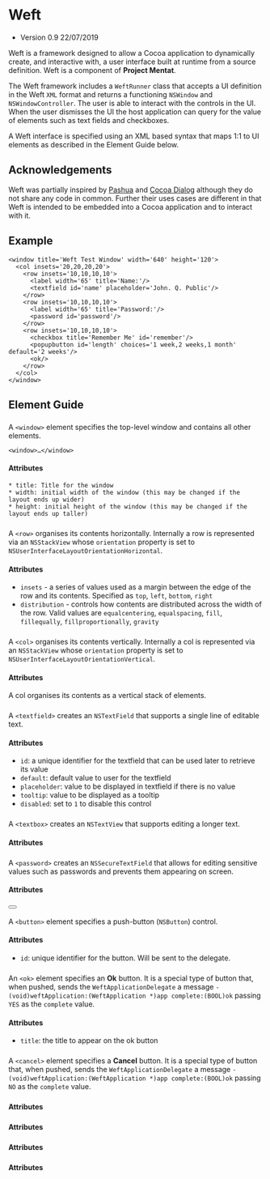 #  Weft

* Version 0.9 22/07/2019

Weft is a framework designed to allow a Cocoa application to dynamically create, and interactive with, a user interface built  at runtime from a source definition. Weft is a component of **Project Mentat**.

The Weft framework includes a `WeftRunner` class that accepts a UI definition in the Weft `XML` format and returns a functioning `NSWindow` and `NSWindowController`. The user is able to interact with the controls in the UI. When the user dismisses the UI the host application can query for the value of elements such as text fields and checkboxes.

A Weft interface is specified using an XML based syntax that maps 1:1 to UI elements as described in the Element Guide below.

## Acknowledgements

Weft was partially inspired by [Pashua](https://www.bluem.net/en/projects/pashua/) and [Cocoa Dialog](https://cocoadialog.com/) although they do not share any code in common. Further their uses cases are different in that Weft is intended to be embedded into a Cocoa application and to interact with it.
 
## Example

    <window title='Weft Test Window' width='640' height='120'>
      <col insets='20,20,20,20'>
        <row insets='10,10,10,10'>
          <label width='65' title='Name:'/>
          <textfield id='name' placeholder='John. Q. Public'/>
        </row>
        <row insets='10,10,10,10'>
          <label width='65' title='Password:'/>
          <password id='password'/>
        </row>
        <row insets='10,10,10,10'>
          <checkbox title='Remember Me' id='remember'/>
          <popupbutton id='length' choices='1 week,2 weeks,1 month' default='2 weeks'/>
          <ok/>
        </row>
      </col>
    </window>


## Element Guide

### <window>

A `<window>` element specifies the top-level window and contains all other elements.

    <window>…</window>
    
#### Attributes
    * title: Title for the window
    * width: initial width of the window (this may be changed if the layout ends up wider)
    * height: initial height of the window (this may be changed if the layout ends up taller)
    
### <row>

A `<row>` organises its contents horizontally. Internally a row is represented via an `NSStackView` whose `orientation` property is set to `NSUserInterfaceLayoutOrientationHorizontal`.

#### Attributes
  * `insets` - a series of values used as a margin between the edge of the row and its contents. Specified as `top`, `left`, `bottom`, `right`
  * `distribution` - controls how contents are distributed across the width of the row. Valid values are `equalcentering`, `equalspacing`, `fill`, `fillequally`, `fillproportionally`, `gravity`

### <col>

A `<col>` organises its contents vertically. Internally a col is represented via an `NSStackView` whose `orientation` property is set to `NSUserInterfaceLayoutOrientationVertical`.

#### Attributes

A col organises its contents as a vertical stack of elements.

### <textfield>

A `<textfield>` creates an `NSTextField`  that supports a single line of editable text.

#### Attributes
* `id`: a unique identifier for the textfield that can be used later to retrieve its value
* `default`: default value to user for the textfield
* `placeholder`: value to be displayed in textfield if there is no value
* `tooltip`:  value to be displayed as a tooltip
* `disabled`: set to `1` to disable this control

### <textbox>

A `<textbox>` creates an `NSTextView` that supports editing a longer text.

#### Attributes

### <password>

A `<password>` creates an `NSSecureTextField` that allows for editing sensitive values such as passwords and prevents them appearing on screen.

#### Attributes

### <button>

A `<button>` element specifies a push-button (`NSButton`) control. 

#### Attributes
* `id`: unique identifier for the button. Will be sent to the delegate.

### <ok>

An `<ok>` element specifies an **Ok** button. It is a special type of button that, when pushed, sends the `WeftApplicationDelegate` a message `- (void)weftApplication:(WeftApplication *)app complete:(BOOL)ok` passing `YES` as the `complete` value.

#### Attributes
* `title`: the title to appear on the ok button

### <cancel>

A `<cancel>` element specifies a **Cancel** button. It is a special type of button that, when pushed, sends the `WeftApplicationDelegate` a message `- (void)weftApplication:(WeftApplication *)app complete:(BOOL)ok` passing `NO` as the `complete` value.

### <checkbox>

#### Attributes

### <radio>

#### Attributes

### <popupbutton>

#### Attributes

### <datepicker>

#### Attributes

